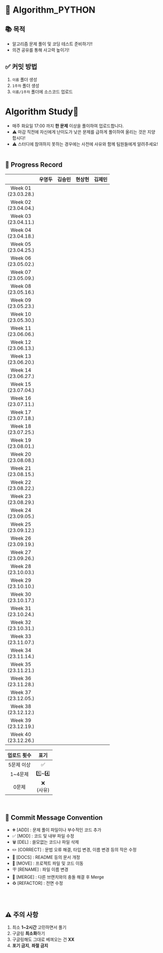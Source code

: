 # 📌 Algorithm_PYTHON
## 📚 목적
* 알고리즘 문제 풀이 및 코딩 테스트 준비하기!!
* 의견 공유를 통해 사고력 높이기!

## ✅ 커밋 방법
1. `이름` 폴더 생성
2. `1주차` 폴더 생성
3. `이름/1주차` 폴더에 소스코드 업로드

# Algorithm Study📝
- 매주 화요일 17:00 까지 <b>한 문제</b> 이상을 풀이하여 업로드합니다.</br>
- ⚠️ 마감 직전에 자신에게 난이도가 낮은 문제를 급하게 풀이하여 올리는 것은 지양합시다!</br>
- ⚠️ 스터디에 참여하지 못하는 경우에는 사전에 사유와 함께 팀원들에게 알려주세요!
<br></br>

## 📍 Progress Record
|  | 우영두 | 김승민 | 현상헌 |김제민 |
| :---: | :---: | :---: | :---: | :---: |
| Week 01</br>(23.03.28.) |  |  |  |  |
| Week 02</br>(23.04.04.) |  |  |  |  |
| Week 03</br>(23.04.11.) |  |  |  |  |
| Week 04</br>(23.04.18.) |  |  |  |  |
| Week 05</br>(23.04.25.) |  |  |  |  |
| Week 06</br>(23.05.02.) |  |  |  |  |
| Week 07</br>(23.05.09.) |  |  |  |  |
| Week 08</br>(23.05.16.) |  |  |  |  |
| Week 09</br>(23.05.23.) |  |  |  |  |
| Week 10</br>(23.05.30.) |  |  |  |  |
| Week 11</br>(23.06.06.) |  |  |  |  |
| Week 12</br>(23.06.13.) |  |  |  |  |
| Week 13</br>(23.06.20.) |  |  |  |  |
| Week 14</br>(23.06.27.) |  |  |  |  |
| Week 15</br>(23.07.04.) |  |  |  |  |
| Week 16</br>(23.07.11.) |  |  |  |  |
| Week 17</br>(23.07.18.) |  |  |  |  |
| Week 18</br>(23.07.25.) |  |  |  |  |
| Week 19</br>(23.08.01.) |  |  |  |  |
| Week 20</br>(23.08.08.) |  |  |  |  |
| Week 21</br>(23.08.15.) |  |  |  |  |
| Week 22</br>(23.08.22.) |  |  |  |  |
| Week 23</br>(23.08.29.) |  |  |  |  |
| Week 24</br>(23.09.05.) |  |  |  |  |
| Week 25</br>(23.09.12.) |  |  |  |  |
| Week 26</br>(23.09.19.) |  |  |  |  |
| Week 27</br>(23.09.26.) |  |  |  |  |
| Week 28</br>(23.10.03.) |  |  |  |  |
| Week 29</br>(23.10.10.) |  |  |  |  |
| Week 30</br>(23.10.17.) |  |  |  |  |
| Week 31</br>(23.10.24.) |  |  |  |  |
| Week 32</br>(23.10.31.) |  |  |  |  |
| Week 33</br>(23.11.07.) |  |  |  |  |
| Week 34</br>(23.11.14.) |  |  |  |  |
| Week 35</br>(23.11.21.) |  |  |  |  |
| Week 36</br>(23.11.28.) |  |  |  |  |
| Week 37</br>(23.12.05.) |  |  |  |  |
| Week 38</br>(23.12.12.) |  |  |  |  |
| Week 39</br>(23.12.19.) |  |  |  |  |
| Week 40</br>(23.12.26.) |  |  |  |  |

| 업로드 횟수 | 표기 |
| :---: | :---: |
| 5문제 이상 | ✅ |
| 1~4문제 | 1️⃣~4️⃣ |
| 0문제 | ❌ <br/>(사유) |

<br>

## 📍 Commit Message Convention
- ➕ [ADD] : 문제 풀이 파일이나 부수적인 코드 추가
- ✅ [MOD] : 코드 및 내부 파일 수정
- 🗑 [DEL] : 쓸모없는 코드나 파일 삭제
- ✏️ [CORRECT] : 문법 오류 해결, 타입 변경, 이름 변경 등의 작은 수정
- 📄 [DOCS] : README 등의 문서 개정
- 🚚 [MOVE] : 프로젝트 파일 및 코드 이동
- 🪧 [RENAME] : 파일 이름 변경
- 🔀 [MERGE] : 다른 브랜치와의 충돌 해결 후 Merge
- ♻️ [REFACTOR] : 전면 수정
<br></br>

<br>

## ⚠️ 주의 사항
1. 최소 **1~2시간**  고민하면서 풀기
2. 구글링 **최소화**하기
3. 구글링해도 그대로 베껴오는 건 **XX**
3. **포기 금지**, **좌절 금지**
